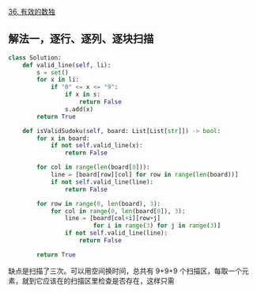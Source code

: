 [36. 有效的数独](https://leetcode-cn.com/problems/valid-sudoku/)

## 解法一，逐行、逐列、逐块扫描

```py
class Solution:
    def valid_line(self, li):
        s = set()
        for x in li:
            if "0" <= x <= "9":
                if x in s:
                    return False
                s.add(x)
        return True

    def isValidSudoku(self, board: List[List[str]]) -> bool:
        for x in board:
            if not self.valid_line(x):
                return False

        for col in range(len(board[0])):
            line = [board[row][col] for row in range(len(board))]
            if not self.valid_line(line):
                return False

        for row in range(0, len(board), 3):
            for col in range(0, len(board[0]), 3):
                line = [board[col+i][row+j]
                        for i in range(3) for j in range(3)]
                if not self.valid_line(line):
                    return False

        return True
```

缺点是扫描了三次。可以用空间换时间，总共有 9+9+9 个扫描区，每取一个元素，就到它应该在的扫描区里检查是否存在，这样只需

